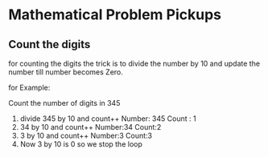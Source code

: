 # Mathematical Problem Pickups

## Count the digits

for counting the digits the trick is to divide the number by 10 and update the number till number becomes Zero.

for Example:  

Count the number of digits in 345  

1. divide 345 by 10 and count++   Number: 345 Count : 1
1. 34 by 10 and count++     Number:34 Count:2
1. 3 by 10 and count++     Number:3 Count:3
1. Now 3 by 10 is 0 so we stop the loop
